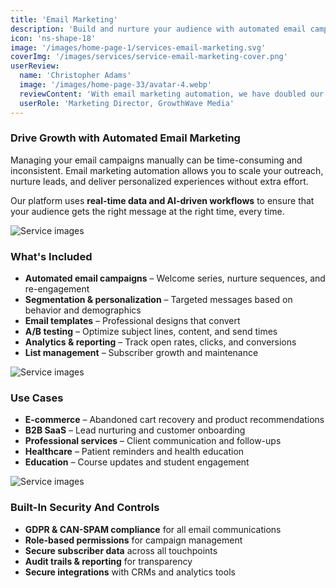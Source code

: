 ```yaml
---
title: 'Email Marketing'
description: 'Build and nurture your audience with automated email campaigns that drive engagement and conversions.'
icon: 'ns-shape-18'
image: '/images/home-page-1/services-email-marketing.svg'
coverImg: '/images/services/service-email-marketing-cover.png'
userReview:
  name: 'Christopher Adams'
  image: '/images/home-page-33/avatar-4.webp'
  reviewContent: 'With email marketing automation, we have doubled our customer retention while cutting campaign management time in half. It has become a vital part of our growth strategy.'
  userRole: 'Marketing Director, GrowthWave Media'
---
```


### Drive Growth with Automated Email Marketing

Managing your email campaigns manually can be time-consuming and inconsistent. Email marketing automation allows you to scale your outreach, nurture leads, and deliver personalized experiences without extra effort.

Our platform uses **real-time data and AI-driven workflows** to ensure that your audience gets the right message at the right time, every time.

![Service images](/images/services/service-details-1.png)

### What's Included

- **Automated email campaigns** – Welcome series, nurture sequences, and re-engagement
- **Segmentation & personalization** – Targeted messages based on behavior and demographics
- **Email templates** – Professional designs that convert
- **A/B testing** – Optimize subject lines, content, and send times
- **Analytics & reporting** – Track open rates, clicks, and conversions
- **List management** – Subscriber growth and maintenance

![Service images](/images/services/service-details-2.png)

### Use Cases

- **E-commerce** – Abandoned cart recovery and product recommendations
- **B2B SaaS** – Lead nurturing and customer onboarding
- **Professional services** – Client communication and follow-ups
- **Healthcare** – Patient reminders and health education
- **Education** – Course updates and student engagement

![Service images](/images/services/service-details-3.jpg)

### Built-In Security And Controls

- **GDPR & CAN-SPAM compliance** for all email communications
- **Role-based permissions** for campaign management
- **Secure subscriber data** across all touchpoints
- **Audit trails & reporting** for transparency
- **Secure integrations** with CRMs and analytics tools
